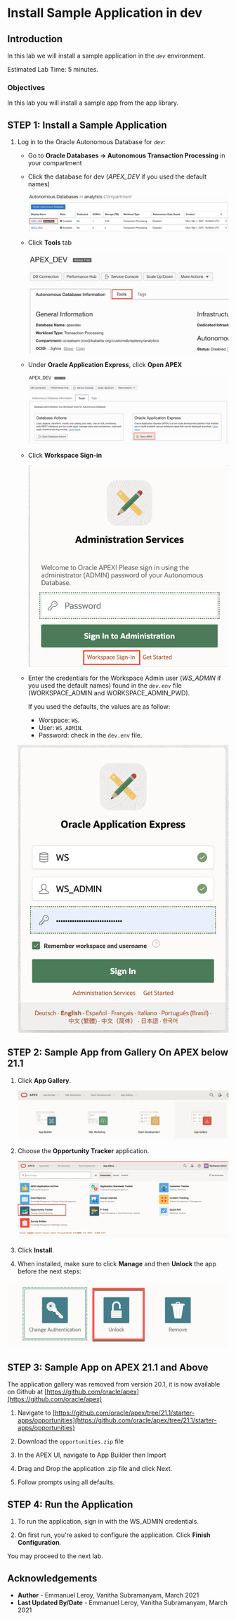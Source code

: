 # Install Sample Application in dev

## Introduction

In this lab we will install a sample application in the *`dev`* environment.

Estimated Lab Time: 5 minutes.

### Objectives

In this lab you will install a sample app from the app library.

## **STEP 1:** Install a Sample Application

1. Log in to the Oracle Autonomous Database for *`dev`*: 

    - Go to **Oracle Databases -> Autonomous Transaction Processing** in your compartment
    - Click the database for dev (*APEX\_DEV* if you used the default names)

      ![](./images/db-list.png)

    - Click **Tools** tab 

      ![](./images/atp-tools.png)

    - Under **Oracle Application Express**, click **Open APEX**

      ![](./images/open-apex.png)

    - Click **Workspace Sign-in**

      ![](./images/ws_signin.png)

    - Enter the credentials for the Workspace Admin user (*WS\_ADMIN* if you used the default names) found in the *`dev.env`* file (WORKSPACE\_ADMIN and WORKSPACE\_ADMIN_PWD).

      If you used the defaults, the values are as follow:
      - Worspace: `WS`.
      - User: `WS_ADMIN`.
      - Password: check in the `dev.env` file.

    ![](./images/signin.png)

## **STEP 2:** Sample App from Gallery On APEX below 21.1

1. Click **App Gallery**.

    ![](./images/app-gallery.png)

2. Choose the **Opportunity Tracker** application.

    ![](./images/opportunity-tracker.png)

3. Click **Install**.

4. When installed, make sure to click **Manage** and then **Unlock** the app before the next steps:

  ![](./images/unlock.png)

## **STEP 3:** Sample App on APEX 21.1 and Above

The application gallery was removed from version 20.1, it is now available on Github at [https://github.com/oracle/apex](https://github.com/oracle/apex)

1. Navigate to [https://github.com/oracle/apex/tree/21.1/starter-apps/opportunities](https://github.com/oracle/apex/tree/21.1/starter-apps/opportunities)

2. Download the `opportunities.zip` file

3. In the APEX UI, navigate to App Builder then Import

4. Drag and Drop the application .zip file and click Next.

5. Follow prompts using all defaults.

## **STEP 4:** Run the Application

1. To run the application, sign in with the WS\_ADMIN credentials.

2. On first run, you're asked to configure the application. Click **Finish Configuration**.

You may proceed to the next lab.

## Acknowledgements

 - **Author** - Emmanuel Leroy, Vanitha Subramanyam, March 2021
 - **Last Updated By/Date** - Emmanuel Leroy, Vanitha Subramanyam, March 2021

